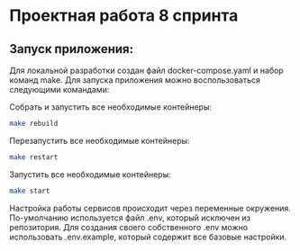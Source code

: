 # Проектная работа 8 спринта


## Запуск приложения:
Для локальной разработки создан файл docker-compose.yaml и набор команд make.
Для запуска приложения можно воспользоваться следующими командами:

Собрать и запустить все необходимые контейнеры:
```bash
make rebuild 
```

Перезапустить все необходимые контейнеры:
```bash
make restart
```

Запустить все необходимые контейнеры:
```bash
make start
```

Настройка работы сервисов происходит через переменные окружения.
По-умолчанию используется файл .env, который исключен из репозитория.
Для создания своего собственного .env можно использовать .env.example, который содержит все базовые настройки.
